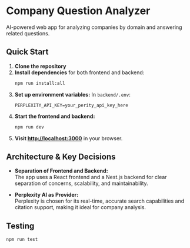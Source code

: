 # Company Question Analyzer

AI-powered web app for analyzing companies by domain and answering related questions.

## Quick Start

1. **Clone the repository**
2. **Install dependencies** for both frontend and backend:
    ```bash
    npm run install:all
    ```
3. **Set up environment variables:**
    In `backend/.env`:
    ```
    PERPLEXITY_API_KEY=your_perity_api_key_here
    ```
4. **Start the frontend and backend:**
    ```bash
    npm run dev
    ```
5. **Visit [http://localhost:3000](http://localhost:3000)** in your browser.

## Architecture & Key Decisions

- **Separation of Frontend and Backend:**  
  The app uses a React frontend and a Nest.js backend for clear separation of concerns, scalability, and maintainability.

- **Perplexity AI as Provider:**  
  Perplexity is chosen for its real-time, accurate search capabilities and citation support, making it ideal for company analysis.

## Testing

  ```bash
  npm run test
  ```
